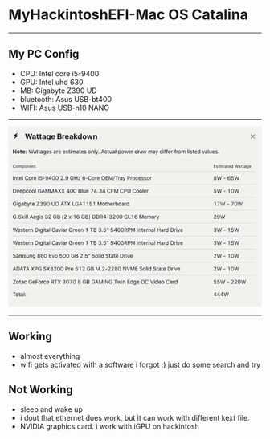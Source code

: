 # MyHackintoshEFI-Mac OS Catalina

---

## My PC Config

- CPU: Intel core i5-9400
- GPU: Intel uhd 630 
- MB: Gigabyte Z390 UD
- bluetooth: Asus USB-bt400
- WIFI: Asus USB-n10 NANO

---

![alt text](https://raw.githubusercontent.com/The-LoneWolf/MyHackintoshEFI/main/pc.jpg)


---

## Working

- almost everything
- wifi gets activated with a software i forgot :) just do some search and try

## Not Working

- sleep and wake up
- i dout that ethernet does work, but it can work with different kext file.
- NVIDIA graphics card. i work with iGPU on hackintosh